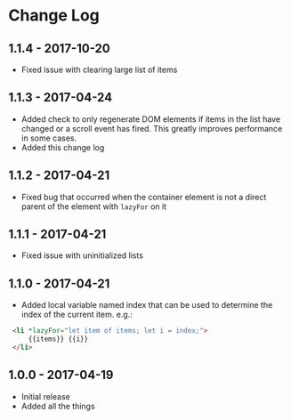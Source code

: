 # Change Log

## 1.1.4 - 2017-10-20
- Fixed issue with clearing large list of items

## 1.1.3 - 2017-04-24
- Added check to only regenerate DOM elements if items in the list have changed or a scroll event has fired. This greatly improves performance in some cases.
- Added this change log

## 1.1.2 - 2017-04-21
- Fixed bug that occurred when the container element is not a direct parent of the element with `lazyFor` on it

## 1.1.1 - 2017-04-21
- Fixed issue with uninitialized lists

## 1.1.0 - 2017-04-21
- Added local variable named index that can be used to determine the index of the current item. e.g.:
```HTML
 <li *lazyFor="let item of items; let i = index;">
     {{items}} {{i}}
 </li>
 ```

## 1.0.0 - 2017-04-19
- Initial release
- Added all the things
